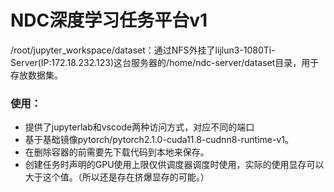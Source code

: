 # NDC深度学习任务平台v1

/root/jupyter_workspace/dataset：通过NFS外挂了lijlun3-1080Ti-Server(IP:172.18.232.123)这台服务器的/home/ndc-server/dataset目录，用于存放数据集。

### 使用：

- 提供了jupyterlab和vscode两种访问方式，对应不同的端口
- 基于基础镜像pytorch/pytorch2.1.0-cuda11.8-cudnn8-runtime-v1。
- 在删除容器的前需要先下载代码到本地来保存。
- 创建任务时声明的GPU使用上限仅供调度器调度时使用，实际的使用显存可以大于这个值。（所以还是存在挤爆显存的可能。）
